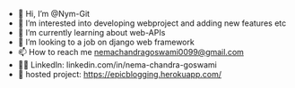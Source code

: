 - 👋 Hi, I’m @Nym-Git
- 👀 I’m interested into developing webproject and adding new features etc 
- 🌱 I’m currently learning about web-APIs
- 💞️ I’m looking to a job on django web framework
- 📫 How to reach me nemachandragoswami0099@gmail.com
- 👩‍💻 LinkedIn: linkedin.com/in/nema-chandra-goswami
- 🎏 hosted project: https://epicblogging.herokuapp.com/

<!---
Nym-Git/Nym-Git is a ✨ special ✨ repository because its `README.md` (this file) appears on your GitHub profile.
You can click the Preview link to take a look at your changes.
--->
